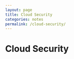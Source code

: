 ```yaml
---
layout: page
title: Cloud Security
categories: notes
permalink: /cloud-security/
---
```


# Cloud Security
